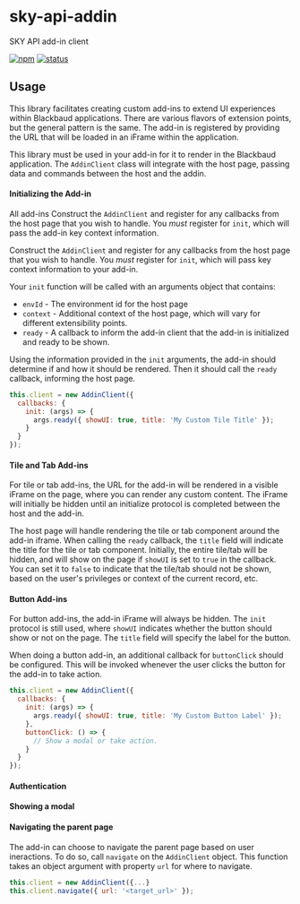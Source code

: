 # sky-api-addin
SKY API add-in client

[![npm](https://img.shields.io/npm/v/@blackbaud/sky-api-addin.svg)](https://www.npmjs.com/package/@blackbaud/sky-api-addin)
[![status](https://travis-ci.org/blackbaud/sky-api-addin.svg?branch=master)](https://travis-ci.org/blackbaud/sky-api-addin)

## Usage

This library facilitates creating custom add-ins to extend UI experiences within Blackbaud applications.  There are various flavors of extension points, but the general pattern is the same.  The add-in is registered by providing the URL that will be loaded in an iFrame within the application.

This library must be used in your add-in for it to render in the Blackbaud application. The `AddinClient` class will integrate with the host page, passing data and commands between the host and the addin.

#### Initializing the Add-in

All add-ins Construct the `AddinClient` and register for any callbacks from the host page that you wish to handle.  You *must* register for `init`, which will pass the add-in key context information.

Construct the `AddinClient` and register for any callbacks from the host page that you wish to handle.  You *must* register for `init`, which will pass key context information to your add-in.

Your `init` function will be called with an arguments object that contains:

 - `envId` - The environment id for the host page
 - `context` - Additional context of the host page, which will vary for different extensibility points.
 - `ready` - A callback to inform the add-in client that the add-in is initialized and ready to be shown.

Using the information provided in the `init` arguments, the add-in should determine if and how it should be rendered.  Then it should call the `ready` callback, informing the host page.

```js
this.client = new AddinClient({
  callbacks: {
    init: (args) => {
      args.ready({ showUI: true, title: 'My Custom Tile Title' });
    }
  }
});
```

#### Tile and Tab Add-ins
For tile or tab add-ins, the URL for the add-in will be rendered in a visible iFrame on the page, where you can render any custom content.  The iFrame will initially be hidden until an initialize protocol is completed between the host and the add-in.

The host page will handle rendering the tile or tab component around the add-in iframe.  When calling the `ready` callback, the `title` field will indicate the title for the tile or tab component.  Initially, the entire tile/tab will be hidden, and will show on the page if `showUI` is set to `true` in the callback.  You can set it to `false` to indicate that the tile/tab should not be shown, based on the user's privileges or context of the current record, etc.

#### Button Add-ins
For button add-ins, the add-in iFrame will always be hidden.  The `init` protocol is still used, where `showUI` indicates whether the button should show or not on the page.  The `title` field will specify the label for the button.

When doing a button add-in, an additional callback for `buttonClick` should be configured.  This will be invoked whenever the user clicks the button for the add-in to take action.

```js
this.client = new AddinClient({
  callbacks: {
    init: (args) => {
      args.ready({ showUI: true, title: 'My Custom Button Label' });
    },
    buttonClick: () => {
      // Show a modal or take action.
    }
  }
});
```

#### Authentication

#### Showing a modal

#### Navigating the parent page
The add-in can choose to navigate the parent page based on user ineractions.  To do so, call `navigate` on the `AddinClient` object.  This function takes an object argument with property `url` for where to navigate.

```js
this.client = new AddinClient({...}
this.client.navigate({ url: '<target_url>' });
```

